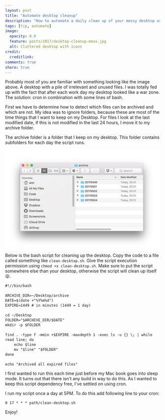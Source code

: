 ```yaml
---
layout: post
title: "Automate desktop cleanup"
description: "How to automate a daily clean up of your messy desktop use cron and a small little bash script."
tags: [tip, automate]
image:
  opacity: 0.9
  feature: posts/2017/desktop-cleanup-mess.jpg
  alt: Cluttered desktop with icons
credit:
  creditlink:
comments: true
share: true
---
```

Probably most of you are familiar with something looking like the image above.
A desktop with a pile of irrelevant and unused files.
I was totally fed up with the fact that after each work day my desktop looked like a war zone.
The solution: cron in combination with some lines of bash.

First we have to determine how to detect which files can be archived and which are not.
My idea was to ignore folders, because these are most of the time things that I want to keep on my Desktop.
For files I look at the last modified date, if this is not modified in the last 24 hours, I move it to my archive folder.

The archive folder is a folder that I keep on my desktop.
This folder contains subfolders for each day the script runs.

![Archive folder](/images/posts/2017/desktop-cleanup-archive-folder.jpg)

Below is the bash script for cleaning up the desktop.
Copy the code to a file called something like `clean-desktop.sh`.
Give the script execution permission using `chmod +x clean-desktop.sh`.
Make sure to put the script somewhere else than your desktop, otherwise the script will clean up itself 😝.

```
#!//bin/bash

ARCHIVE_DIR=~/Desktop/archive
DATE=$(date +"%Y%m%d")
EXPIRE=1449 # in minutes (1449 = 1 day)

cd ~/Desktop
FOLDER="$ARCHIVE_DIR/$DATE"
mkdir -p $FOLDER

find . -type f -mmin +$EXPIRE -maxdepth 1 -exec ls -u {} \; | while read line; do
    echo $line
    mv "$line" "$FOLDER"
done

echo "Archived all expired files"
```

I first wanted to run this each time just before my Mac book goes into sleep mode.
It turns out that there isn't any build in way to do this.
As I wanted to keep this script dependency free, I've settled on using cron.

I run my script once a day at 5PM.
To do this add following line to your cron:

```
0 17 * * * path/clean-desktop.sh
```

Enjoy!
